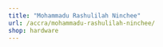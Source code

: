 ```yaml
---
title: "Mohammadu Rashulilah Ninchee"
url: /accra/mohammadu-rashulilah-ninchee/
shop: hardware
---
```

